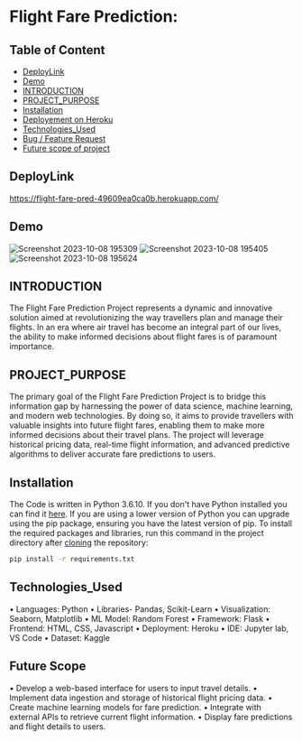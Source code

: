 # Flight Fare Prediction: 

## Table of Content
  * [DeployLink](#DeployLink)
  * [Demo](#demo)
  * [INTRODUCTION](#INTRODUCTION)
  * [PROJECT_PURPOSE](#PROJECT_PURPOSE)
  * [Installation](#installation)
  * [Deployement on Heroku](#deployement-on-heroku)
  * [Technologies_Used](#Technologies_Used)
  * [Bug / Feature Request](#bug---feature-request)
  * [Future scope of project](#future-scope)

## DeployLink
https://flight-fare-pred-49609ea0ca0b.herokuapp.com/

## Demo
![Screenshot 2023-10-08 195309](https://github.com/Ab-Champ/Flight_Fare_pred/assets/134682952/d64fe867-e5b4-447c-802a-780edb7a8505)
![Screenshot 2023-10-08 195405](https://github.com/Ab-Champ/Flight_Fare_pred/assets/134682952/8747cc1e-0dc1-4d63-9962-04ed7570d653)
![Screenshot 2023-10-08 195624](https://github.com/Ab-Champ/Flight_Fare_pred/assets/134682952/97310344-5f47-403f-b5a9-31d31e271b76)


## INTRODUCTION
The Flight Fare Prediction Project represents a dynamic and innovative solution aimed at revolutionizing the way travellers plan and manage their flights. In an era where air travel has become an integral part of our lives, the ability to make informed decisions about flight fares is of paramount importance.

## PROJECT_PURPOSE
The primary goal of the Flight Fare Prediction Project is to bridge this information gap by harnessing the power of data science, machine learning, and modern web technologies. By doing so, it aims to provide travellers with valuable insights into future flight fares, enabling them to make more informed decisions about their travel plans. The project will leverage historical pricing data, real-time flight information, and advanced predictive algorithms to deliver accurate fare predictions to users.


## Installation
The Code is written in Python 3.6.10. If you don't have Python installed you can find it [here](https://www.python.org/downloads/). If you are using a lower version of Python you can upgrade using the pip package, ensuring you have the latest version of pip. To install the required packages and libraries, run this command in the project directory after [cloning](https://www.howtogeek.com/451360/how-to-clone-a-github-repository/) the repository:
```bash
pip install -r requirements.txt
```


## Technologies_Used

•	Languages: Python 
•	Libraries- Pandas, Scikit-Learn
•	Visualization: Seaborn, Matplotlib
•	ML Model: Random Forest
•	Framework: Flask
•	Frontend: HTML, CSS, Javascript
•	Deployment: Heroku
•	IDE: Jupyter lab, VS Code
•	Dataset: Kaggle


## Future Scope
•	Develop a web-based interface for users to input travel details.
•	Implement data ingestion and storage of historical flight pricing data.
•	Create machine learning models for fare prediction.
•	Integrate with external APIs to retrieve current flight information.
•	Display fare predictions and flight details to users.

